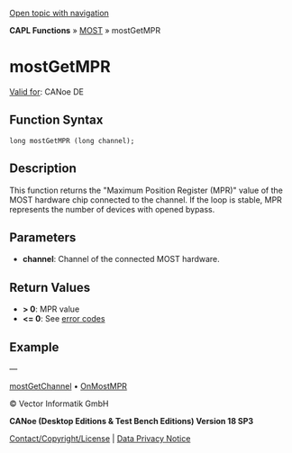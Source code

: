 [Open topic with navigation](../../../../../CANoeDEFamily.htm#Topics/CAPLFunctions/MOST/Functions/CAPLfunctionMOSTGetMPR.md)

**CAPL Functions** » [MOST](../CAPLfunctionsMOSTOverview.md) » mostGetMPR

# mostGetMPR

[Valid for](../../../Shared/FeatureAvailability.md): CANoe DE

## Function Syntax

```
long mostGetMPR (long channel);
```

## Description

This function returns the "Maximum Position Register (MPR)" value of the MOST hardware chip connected to the channel. If the loop is stable, MPR represents the number of devices with opened bypass.

## Parameters

- **channel**: Channel of the connected MOST hardware.

## Return Values

- **> 0**: MPR value
- **<= 0**: See [error codes](../CAPLfunctionsMOSTErrorCodes.md)

## Example

—

[mostGetChannel](CAPLfunctionMOSTGetChannel.md) • [OnMostMPR](../EventProcedures/CAPLfunctionOnMOSTMPR.md)

© Vector Informatik GmbH

**CANoe (Desktop Editions & Test Bench Editions) Version 18 SP3**

[Contact/Copyright/License](../../../Shared/ContactCopyrightLicense.md) | [Data Privacy Notice](https://www.vector.com/int/en/company/get-info/privacy-policy/)
